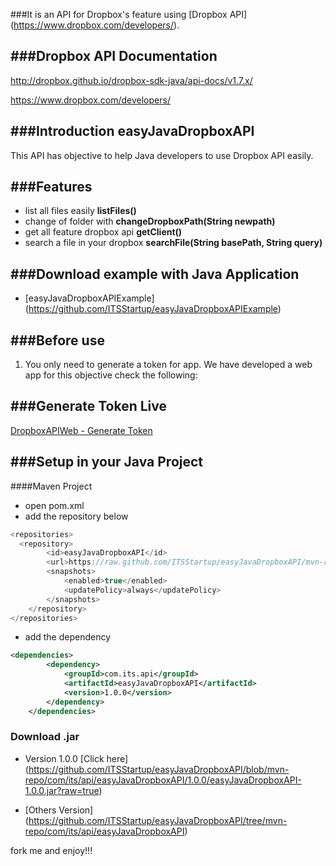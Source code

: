 ###It is an API for Dropbox's feature using [Dropbox API] (https://www.dropbox.com/developers/).  

###Dropbox API Documentation 
---------------------

http://dropbox.github.io/dropbox-sdk-java/api-docs/v1.7.x/


https://www.dropbox.com/developers/

###Introduction easyJavaDropboxAPI
--------------------
This API has objective to help Java developers to use Dropbox API easily.

###Features
--------------------

* list all files easily **listFiles()**
* change of folder with **changeDropboxPath(String newpath)**
* get all feature dropbox api **getClient()**
* search a file in your dropbox **searchFile(String basePath, String query)**

###Download example with Java Application 
--------------------

* [easyJavaDropboxAPIExample] (https://github.com/ITSStartup/easyJavaDropboxAPIExample)

###Before use
--------------------

1. You only need to generate a token for app. We have developed a web app for this objective check the following:

###Generate Token Live
--------------------

[DropboxAPIWeb - Generate Token](http://apps.camilolopes.com.br/dpboxapiweb/)

###Setup in your Java Project
--------------------

####Maven Project
* open pom.xml 
* add the repository below

```java
<repositories>
  <repository>
        <id>easyJavaDropboxAPI</id>
        <url>https://raw.github.com/ITSStartup/easyJavaDropboxAPI/mvn-repo</url>
        <snapshots>
            <enabled>true</enabled>
            <updatePolicy>always</updatePolicy>
        </snapshots>
    </repository>
</repositories>
```

* add the dependency 

```xml
<dependencies>
		<dependency>
			<groupId>com.its.api</groupId>
			<artifactId>easyJavaDropboxAPI</artifactId>
			<version>1.0.0</version>
		</dependency>
	</dependencies>
```


### Download .jar 

* Version 1.0.0 [Click here] (https://github.com/ITSStartup/easyJavaDropboxAPI/blob/mvn-repo/com/its/api/easyJavaDropboxAPI/1.0.0/easyJavaDropboxAPI-1.0.0.jar?raw=true)

* [Others Version] (https://github.com/ITSStartup/easyJavaDropboxAPI/tree/mvn-repo/com/its/api/easyJavaDropboxAPI)


fork me and enjoy!!!




